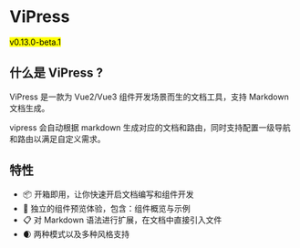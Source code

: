 # ViPress

<mark>v0.13.0-beta.1</mark>

## 什么是 ViPress ?

ViPress 是一款为 Vue2/Vue3 组件开发场景而生的文档工具，支持 Markdown 文档生成。

vipress 会自动根据 markdown 生成对应的文档和路由，同时支持配置一级导航和路由以满足自定义需求。

## 特性

- 📦 开箱即用，让你快速开启文档编写和组件开发
- 🏡 独立的组件预览体验，包含：组件概览与示例
- 📋 对 Markdown 语法进行扩展，在文档中直接引入文件
- 🌒 两种模式以及多种风格支持
